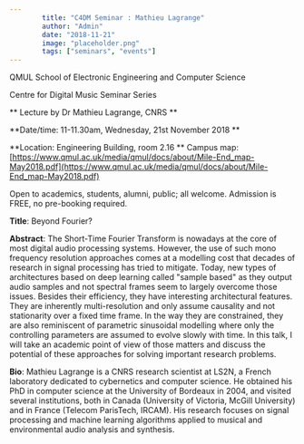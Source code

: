 ```yaml
---
        title: "C4DM Seminar : Mathieu Lagrange"
        author: "Admin"
        date: "2018-11-21"
        image: "placeholder.png"
        tags: ["seminars", "events"]
---
```


QMUL School of Electronic Engineering and Computer Science

Centre for Digital Music Seminar Series

** Lecture by Dr Mathieu Lagrange, CNRS **

**Date/time: 11-11.30am, Wednesday, 21st November 2018 **

**Location: Engineering Building, room 2.16 **
Campus map: [https://www.qmul.ac.uk/media/qmul/docs/about/Mile-End_map-May2018.pdf](https://www.qmul.ac.uk/media/qmul/docs/about/Mile-End_map-May2018.pdf)

Open to academics, students, alumni, public; all welcome.
Admission is FREE, no pre-booking required.

<b>Title</b>: Beyond Fourier?

<b>Abstract</b>:
The Short-Time Fourier Transform is nowadays at the core of most digital audio processing systems. However, the use of such mono frequency resolution approaches comes at a modelling cost that decades of research in signal processing has tried to mitigate. Today, new types of architectures based on deep learning called "sample based" as they output audio samples and not spectral frames seem to largely overcome those issues. Besides their efficiency, they have interesting architectural features. They are inherently multi-resolution and only assume causality and not stationarity over a fixed time frame. In the way they are constrained, they are also reminiscent of parametric sinusoidal modelling where only the controlling parameters are assumed to evolve slowly with time. In this talk, I will take an academic point of view of those matters and discuss the potential of these approaches for solving important research problems.

<b>Bio</b>:
Mathieu Lagrange is a CNRS research scientist at LS2N, a French laboratory dedicated to cybernetics and computer science. He obtained his PhD in computer science at the University of Bordeaux in 2004, and visited several institutions, both in Canada (University of Victoria, McGill University) and in France (Telecom ParisTech, IRCAM). His research focuses on signal processing and machine learning algorithms applied to musical and environmental audio analysis and synthesis.
